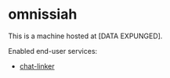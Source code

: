 <!--
SPDX-FileCopyrightText: 2017-2025 Friedrich von Never <friedrich@fornever.me>

SPDX-License-Identifier: MIT
-->

omnissiah
=========

This is a machine hosted at [DATA EXPUNGED].

Enabled end-user services:

- [chat-linker][]

[chat-linker]: chat-linker/Readme.md
